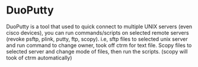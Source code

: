 # DuoPutty
DuoPutty is a tool that used to quick connect to multiple UNIX servers (even cisco devices), you can run commands/scripts on selected remote servers (revoke psftp, plink, putty, ftp, scopy). i.e, sftp files to selected unix server and run command to change owner, took off ctrm for text file.  Scopy files to selected server and change mode of files, then run the scripts. (scopy will took of ctrm automatically) 
